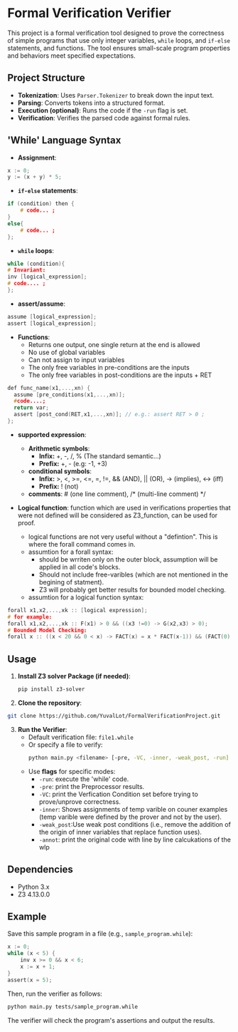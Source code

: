 
# Formal Verification Verifier

This project is a formal verification tool designed to prove the correctness of simple programs that use only integer variables, `while` loops, and `if-else` statements, and functions. The tool ensures small-scale program properties and behaviors meet specified expectations.

## Project Structure

- **Tokenization**: Uses `Parser.Tokenizer` to break down the input text.
- **Parsing**: Converts tokens into a structured format.
- **Execution (optional)**: Runs the code if the `-run` flag is set.
- **Verification**: Verifies the parsed code against formal rules.

## 'While' Language Syntax

- **Assignment**:
```c
x := 0;
y := (x + y) * 5;
```
- **`if-else` statements**:
```c
if (condition) then {
    # code... ;
}
else{
    # code... ;
};
```
- **`while` loops**:
```c
while (condition){
# Invariant:
inv [logical_expression];
# code.... ;
};
```
- **assert/assume**:
```c
assume [logical_expression];
assert [logical_expression];
```
- **Functions**:
    - Returns one output, one single return at the end​ is allowed
    - No use of global variables​
    - Can not assign to input variables​
    - The only free variables in pre-conditions are the inputs​
    - The only free variables in post-conditions are the inputs + RET
```c
def func_name(x1,...,xn) {
  assume [pre_conditions(x1,...,xn)];
  #code....;
  return var;
  assert [post_cond(RET,x1,...,xn)]; // e.g.: assert RET > 0 ;
};
```
- **supported expression**:
    - **Arithmetic symbols**:
        - **Infix:**  +, -, /, % (The standard semantic...)
        - **Prefix:**  +, - (e.g: -1, +3)
    - **conditional symbols**:
        - **Infix:**  >, <, >=, <=, =, !=, && (AND), || (OR), -> (implies), <-> (iff)
        - **Prefix:**  ! (not)
    - **comments**: # (one line comment),  /* (multi-line comment) */

- **Logical function**: function which are used in verifications properties that were not defined will be considered as Z3_function, can be used for proof.
    - logical functions are not very useful without a "defintion". This is where the forall command comes in.
    - assumtion for a forall syntax:
        - should be wrriten only on the outer block, assumption will be applied in all code's blocks.
        - Should not include free-varibles (which are not mentioned in the begining of statment).
        - Z3 will probably get better results for bounded model checking.
    - assumtion for a logical function syntax:
```c
forall x1,x2,...,xk :: [logical expression];
# for example:
forall x1,x2,...,xk :: F(x1) > 0 && ((x3 !=0) -> G(x2,x3) > 0);
# Bounded Model Checking:
forall x :: ((x < 20 && 0 < x) -> FACT(x) = x * FACT(x-1)) && (FACT(0) = 1);
```
## Usage
1. **Install Z3 solver Package (if needed)**:
   ```bash
   pip install z3-solver
   ```
2. **Clone the repository**:
```bash
git clone https://github.com/YuvalLot/FormalVerificationProject.git
   ```
3. **Run the Verifier**:
   - Default verification file: `file1.while`
   - Or specify a file to verify:
     ```bash
     python main.py <filename> [-pre, -VC, -inner, -weak_post, -run]
     ```
   - Use **flags** for specific modes:
       - `-run`: execute the 'while' code.
       - `-pre`: print the Preprocessor results.
       - `-VC`: print the Verfication Condition set before trying to prove/unprove correctness.
       - `-inner`: Shows assignments of temp varible on couner examples (temp varible were defined by the prover and not by the user).
       - `-weak_post`:Use weak post conditions (i.e., remove the addition of the origin of inner variables that replace function uses).
       - `-annot`: print the original code with line by line calcukations of the wlp
       
## Dependencies
- Python 3.x
- Z3 4.13.0.0

## Example

Save this sample program in a file (e.g., `sample_program.while`):

```c
x := 0;
while (x < 5) {
    inv x >= 0 && x < 6;
    x := x + 1;
}
assert(x = 5);
```

Then, run the verifier as follows:

```bash
python main.py tests/sample_program.while
```

The verifier will check the program's assertions and output the results.


